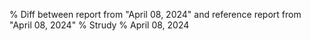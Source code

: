 % Diff between report from "April 08, 2024" and reference report from "April 08, 2024"
% Strudy
% April 08, 2024


